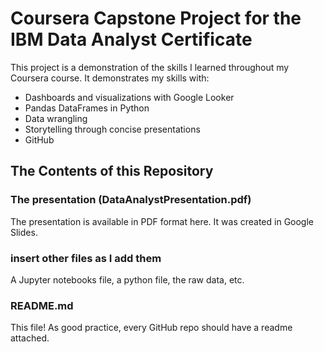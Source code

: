 # Coursera Capstone Project for the IBM Data Analyst Certificate

This project is a demonstration of the skills I learned throughout my Coursera course. It demonstrates my skills with:
* Dashboards and visualizations with Google Looker
* Pandas DataFrames in Python
* Data wrangling
* Storytelling through concise presentations
* GitHub

## The Contents of this Repository

### The presentation (DataAnalystPresentation.pdf)

The presentation is available in PDF format here. It was created in Google Slides.

### insert other files as I add them

A Jupyter notebooks file, a python file, the raw data, etc.

### README.md

This file! As good practice, every GitHub repo should have a readme attached.